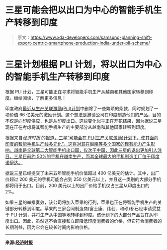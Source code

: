 # 三星可能会把以出口为中心的智能手机生产转移到印度

> 原文：<https://www.xda-developers.com/samsung-planning-shift-export-centric-smartphone-production-india-under-pli-scheme/>

# 三星计划根据 PLI 计划，将以出口为中心的智能手机生产转移到印度

根据 PLI 计划，三星可能正在寻求将智能手机生产从越南和其他国家转移到印度。继续阅读，了解更多信息！

印度政府[最近从生产关联激励(PLI)计划](https://www.xda-developers.com/india-eases-restrictions-plans-6-6-billion-boost-smartphone-manufacturing/)中删除了一些繁琐的条款，同时规划了一项价值 66 亿美元的激励计划。这个想法是邀请公司在印度制造他们的产品，目的不仅是向印度供应，也是从印度出口。这些变化似乎正在开花结果，因为据说三星现在正在考虑将其智能手机生产的主要部分从越南和其他国家转移到印度。

根据来自*经济时报* 的[报道，三星“可能会在 PLI(生产关联激励)计划下，使其面向印度的智能手机生产线多元化”。这将对其在越南等多个国家的现有能力产生影响。越南是全球第二大智能手机出口国，仅次于中国，因此三星的退出更加引人注目。三星目前约 50%的手机在越南生产，而其全球最大的手机制造工厂位于印度诺伊达。](https://tech.economictimes.indiatimes.com/news/mobile/samsung-likely-to-move-part-of-smartphone-production-to-india/77582922?redirect=1)

据说三星已经提交了未来五年智能手机价值超过 400 亿美元的估计。其中，出厂价超过 200 美元的手机可能会占到 250 亿美元以上，并且这一类别的大部分手机都将用于出口。目前，200 美元以上的出厂价格手机仅占三星从印度出口的 2%。

如果三星的举措奏效，该公司将加入苹果的行列，苹果也正在将智能手机生产的关键部分转移到印度。苹果的三家合同制造商(富士康、纬创、和硕)都已经申请受益于 PLI 计划，并将生产从中国等地转移到印度。该计划下的大部分产品旨在从印度出口。因此，虽然这不会直接和立即降低印度消费者的价格，但它符合消费者的长期利益，因为它会在较长时间内影响价格。

* * *

**来源:[经济时报](https://tech.economictimes.indiatimes.com/news/mobile/samsung-likely-to-move-part-of-smartphone-production-to-india/77582922?redirect=1)**